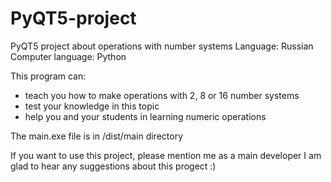 # PyQT5-project
PyQT5 project about operations with number systems
Language: Russian
Computer language: Python

This program can:
- teach you how to make operations with 2, 8 or 16 number systems
- test your knowledge in this topic
- help you and your students in learning numeric operations

The main.exe file is in /dist/main directory

If you want to use this project, please mention me as a main developer
I am glad to hear any suggestions about this progect :)
